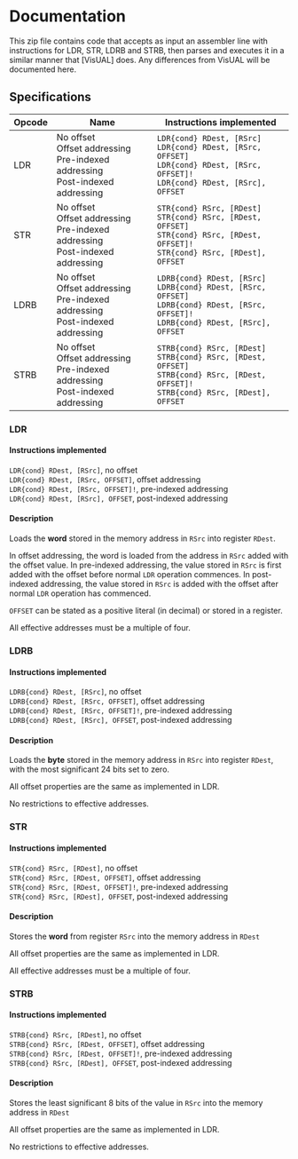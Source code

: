 # Documentation
This zip file contains code that accepts as input an assembler line with instructions for LDR, STR, LDRB and STRB, then parses and executes it in a similar manner that [VisUAL] does. Any differences from VisUAL will be documented here.

## Specifications

|Opcode     |Name                                                                                 |Instructions implemented        |
|-----------|-------------------------------------------------------------------------------------|--------------------------------|
|LDR        |No offset<br>Offset addressing<br>Pre-indexed addressing<br>Post-indexed addressing  |`LDR{cond} RDest, [RSrc]`<br>`LDR{cond} RDest, [RSrc, OFFSET]`<br>`LDR{cond} RDest, [RSrc, OFFSET]!`<br>`LDR{cond} RDest, [RSrc], OFFSET`            |
|STR        |No offset<br>Offset addressing<br>Pre-indexed addressing<br>Post-indexed addressing  |`STR{cond} RSrc, [RDest]`<br>`STR{cond} RSrc, [RDest, OFFSET]`<br>`STR{cond} RSrc, [RDest, OFFSET]!`<br>`STR{cond} RSrc, [RDest], OFFSET`            |
|LDRB       |No offset<br>Offset addressing<br>Pre-indexed addressing<br>Post-indexed addressing  |`LDRB{cond} RDest, [RSrc]`<br>`LDRB{cond} RDest, [RSrc, OFFSET]`<br>`LDRB{cond} RDest, [RSrc, OFFSET]!`<br>`LDRB{cond} RDest, [RSrc], OFFSET`    |
|STRB       |No offset<br>Offset addressing<br>Pre-indexed addressing<br>Post-indexed addressing  |`STRB{cond} RSrc, [RDest]`<br>`STRB{cond} RSrc, [RDest, OFFSET]`<br>`STRB{cond} RSrc, [RDest, OFFSET]!`<br>`STRB{cond} RSrc, [RDest], OFFSET`    |

### LDR
#### Instructions implemented
`LDR{cond} RDest, [RSrc]`, no offset  
`LDR{cond} RDest, [RSrc, OFFSET]`, offset addressing  
`LDR{cond} RDest, [RSrc, OFFSET]!`, pre-indexed addressing  
`LDR{cond} RDest, [RSrc], OFFSET`, post-indexed addressing   

#### Description  
Loads the **word** stored in the memory address in `RSrc` into register `RDest`.  
  
In offset addressing, the word is loaded from the address in `RSrc` added with the offset value. In pre-indexed addressing, the value stored in `RSrc` is first added with the offset before normal `LDR` operation commences. In post-indexed addressing, the value stored in `RSrc` is added with the offset after normal `LDR` operation has commenced.  
  
`OFFSET` can be stated as a positive literal (in decimal) or stored in a register.  
  
All effective addresses must be a multiple of four.

### LDRB
#### Instructions implemented    
`LDRB{cond} RDest, [RSrc]`, no offset  
`LDRB{cond} RDest, [RSrc, OFFSET]`, offset addressing  
`LDRB{cond} RDest, [RSrc, OFFSET]!`, pre-indexed addressing  
`LDRB{cond} RDest, [RSrc], OFFSET`, post-indexed addressing 

#### Description
Loads the **byte** stored in the memory address in `RSrc` into register `RDest`, with the most significant 24 bits set to zero.  

All offset properties are the same as implemented in LDR.  

No restrictions to effective addresses.  

### STR
#### Instructions implemented
`STR{cond} RSrc, [RDest]`, no offset  
`STR{cond} RSrc, [RDest, OFFSET]`, offset addressing  
`STR{cond} RSrc, [RDest, OFFSET]!`, pre-indexed addressing  
`STR{cond} RSrc, [RDest], OFFSET`, post-indexed addressing 

#### Description
Stores the **word** from register `RSrc` into the memory address in `RDest`

All offset properties are the same as implemented in LDR.

All effective addresses must be a multiple of four.

### STRB
#### Instructions implemented
`STRB{cond} RSrc, [RDest]`, no offset  
`STRB{cond} RSrc, [RDest, OFFSET]`, offset addressing  
`STRB{cond} RSrc, [RDest, OFFSET]!`, pre-indexed addressing  
`STRB{cond} RSrc, [RDest], OFFSET`, post-indexed addressing 

#### Description
Stores the least significant 8 bits of the value in `RSrc` into the memory address in `RDest`  

All offset properties are the same as implemented in LDR.  

No restrictions to effective addresses.  